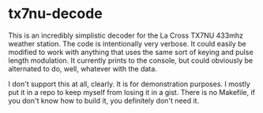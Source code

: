 # tx7nu-decode

This is an incredibly simplistic decoder for the La Cross TX7NU 433mhz weather station. 
The code is intentionally very verbose. It could easily be modified to work with anything that uses the same sort
of keying and pulse length modulation. It currently prints to the console, but could obviously be alternated to do, well, whatever with the data.

I don't support this at all, clearly. It is for demonstration purposes. I mostly put it in a repo to keep myself from losing it in a gist.
There is no Makefile, if you don't know how to build it, you definitely don't need it.
